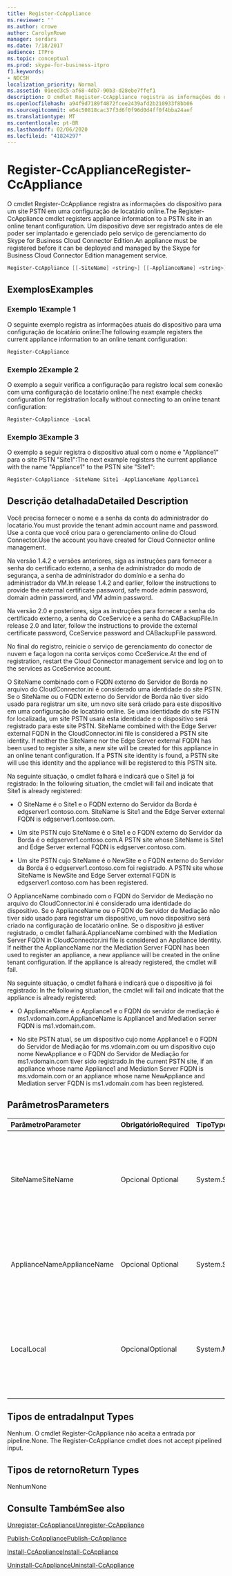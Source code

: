 ```yaml
---
title: Register-CcAppliance
ms.reviewer: ''
ms.author: crowe
author: CarolynRowe
manager: serdars
ms.date: 7/18/2017
audience: ITPro
ms.topic: conceptual
ms.prod: skype-for-business-itpro
f1.keywords:
- NOCSH
localization_priority: Normal
ms.assetid: 01eed3c5-af68-4db7-90b3-d28ebe7ffef1
description: O cmdlet Register-CcAppliance registra as informações do dispositivo para um site PSTN em uma configuração de locatário online. Um dispositivo deve ser registrado antes de ele poder ser implantado e gerenciado pelo serviço de gerenciamento do Skype for Business Cloud Connector Edition.
ms.openlocfilehash: a94f9d7189f4872fcee2439afd2b210933f8bb06
ms.sourcegitcommit: e64c50818cac37f3d6f0f96d0d4ff0f4bba24aef
ms.translationtype: MT
ms.contentlocale: pt-BR
ms.lasthandoff: 02/06/2020
ms.locfileid: "41824297"
---
```

# <a name="register-ccappliance"></a><span data-ttu-id="557fc-104">Register-CcAppliance</span><span class="sxs-lookup"><span data-stu-id="557fc-104">Register-CcAppliance</span></span>
 
<span data-ttu-id="557fc-105">O cmdlet Register-CcAppliance registra as informações do dispositivo para um site PSTN em uma configuração de locatário online.</span><span class="sxs-lookup"><span data-stu-id="557fc-105">The Register-CcAppliance cmdlet registers appliance information to a PSTN site in an online tenant configuration.</span></span> <span data-ttu-id="557fc-106">Um dispositivo deve ser registrado antes de ele poder ser implantado e gerenciado pelo serviço de gerenciamento do Skype for Business Cloud Connector Edition.</span><span class="sxs-lookup"><span data-stu-id="557fc-106">An appliance must be registered before it can be deployed and managed by the Skype for Business Cloud Connector Edition management service.</span></span>
  
```powershell
Register-CcAppliance [[-SiteName] <string>] [[-ApplianceName] <string>] [-Local]
```

## <a name="examples"></a><span data-ttu-id="557fc-107">Exemplos</span><span class="sxs-lookup"><span data-stu-id="557fc-107">Examples</span></span>
<span data-ttu-id="557fc-108"><a name="Examples"> </a></span><span class="sxs-lookup"><span data-stu-id="557fc-108"><a name="Examples"> </a></span></span>

### <a name="example-1"></a><span data-ttu-id="557fc-109">Exemplo 1</span><span class="sxs-lookup"><span data-stu-id="557fc-109">Example 1</span></span>

<span data-ttu-id="557fc-110">O seguinte exemplo registra as informações atuais do dispositivo para uma configuração de locatário online:</span><span class="sxs-lookup"><span data-stu-id="557fc-110">The following example registers the current appliance information to an online tenant configuration:</span></span>
  
```powershell
Register-CcAppliance
```

### <a name="example-2"></a><span data-ttu-id="557fc-111">Exemplo 2</span><span class="sxs-lookup"><span data-stu-id="557fc-111">Example 2</span></span>

<span data-ttu-id="557fc-112">O exemplo a seguir verifica a configuração para registro local sem conexão com uma configuração de locatário online:</span><span class="sxs-lookup"><span data-stu-id="557fc-112">The next example checks configuration for registration locally without connecting to an online tenant configuration:</span></span>
  
```powershell
Register-CcAppliance -Local
```

### <a name="example-3"></a><span data-ttu-id="557fc-113">Exemplo 3</span><span class="sxs-lookup"><span data-stu-id="557fc-113">Example 3</span></span>

<span data-ttu-id="557fc-114">O exemplo a seguir registra o dispositivo atual com o nome e "Appliance1" para o site PSTN "Site1":</span><span class="sxs-lookup"><span data-stu-id="557fc-114">The next example registers the current appliance with the name "Appliance1" to the PSTN site "Site1":</span></span>
  
```powershell
Register-CcAppliance -SiteName Site1 -ApplianceName Appliance1
```

## <a name="detailed-description"></a><span data-ttu-id="557fc-115">Descrição detalhada</span><span class="sxs-lookup"><span data-stu-id="557fc-115">Detailed Description</span></span>
<span data-ttu-id="557fc-116"><a name="DetailedDescription"> </a></span><span class="sxs-lookup"><span data-stu-id="557fc-116"><a name="DetailedDescription"> </a></span></span>

<span data-ttu-id="557fc-117">Você precisa fornecer o nome e a senha da conta do administrador do locatário.</span><span class="sxs-lookup"><span data-stu-id="557fc-117">You must provide the tenant admin account name and password.</span></span> <span data-ttu-id="557fc-118">Use a conta que você criou para o gerenciamento online do Cloud Connector.</span><span class="sxs-lookup"><span data-stu-id="557fc-118">Use the account you have created for Cloud Connector online management.</span></span> 
  
<span data-ttu-id="557fc-119">Na versão 1.4.2 e versões anteriores, siga as instruções para fornecer a senha do certificado externo, a senha de administrador do modo de segurança, a senha de administrador do domínio e a senha do administrador da VM.</span><span class="sxs-lookup"><span data-stu-id="557fc-119">In release 1.4.2 and earlier, follow the instructions to provide the external certificate password, safe mode admin password, domain admin password, and VM admin password.</span></span> 
  
<span data-ttu-id="557fc-120">Na versão 2.0 e posteriores, siga as instruções para fornecer a senha do certificado externo, a senha do CceService e a senha do CABackupFile.</span><span class="sxs-lookup"><span data-stu-id="557fc-120">In release 2.0 and later, follow the instructions to provide the external certificate password, CceService password and CABackupFile password.</span></span>
  
<span data-ttu-id="557fc-121">No final do registro, reinicie o serviço de gerenciamento do conector de nuvem e faça logon na conta serviços como CceService.</span><span class="sxs-lookup"><span data-stu-id="557fc-121">At the end of registration, restart the Cloud Connector management service and log on to the services as CceService account.</span></span>
  
<span data-ttu-id="557fc-p104">O SiteName combinado com o FQDN externo do Servidor de Borda no arquivo do CloudConnector.ini é considerado uma identidade do site PSTN. Se o SiteName ou o FQDN externo do Servidor de Borda não tiver sido usado para registrar um site, um novo site será criado para este dispositivo em uma configuração de locatário online. Se uma identidade do site PSTN for localizada, um site PSTN usará esta identidade e o dispositivo será registrado para este site PSTN. </span><span class="sxs-lookup"><span data-stu-id="557fc-p104">SiteName combined with the Edge Server external FQDN in the CloudConnector.ini file is considered a PSTN site identity. If neither the SiteName nor the Edge Server external FQDN has been used to register a site, a new site will be created for this appliance in an online tenant configuration. If a PSTN site identity is found, a PSTN site will use this identity and the appliance will be registered to this PSTN site.</span></span> 
  
<span data-ttu-id="557fc-125">Na seguinte situação, o cmdlet falhará e indicará que o Site1 já foi registrado: </span><span class="sxs-lookup"><span data-stu-id="557fc-125">In the following situation, the cmdlet will fail and indicate that Site1 is already registered:</span></span> 
  
- <span data-ttu-id="557fc-126">O SiteName é o Site1 e o FQDN externo do Servidor da Borda é edgserver1.contoso.com. </span><span class="sxs-lookup"><span data-stu-id="557fc-126">SiteName is Site1 and the Edge Server external FQDN is edgserver1.contoso.com.</span></span> 
    
- <span data-ttu-id="557fc-127">Um site PSTN cujo SiteName é o Site1 e o FQDN externo do Servidor da Borda é o edgserver1.contoso.com.</span><span class="sxs-lookup"><span data-stu-id="557fc-127">A PSTN site whose SiteName is Site1 and Edge Server external FQDN is edgserver.contoso.com.</span></span>
    
- <span data-ttu-id="557fc-128">Um site PSTN cujo SiteName é o NewSite e o FQDN externo do Servidor da Borda é o edgserver1.contoso.com foi registrado. </span><span class="sxs-lookup"><span data-stu-id="557fc-128">A PSTN site whose SiteName is NewSite and Edge Server external FQDN is edgserver1.contoso.com has been registered.</span></span> 
    
<span data-ttu-id="557fc-p105">O ApplianceName combinado com o FQDN do Servidor de Mediação no arquivo do CloudConnector.ini é considerado uma identidade do dispositivo. Se o ApplianceName ou o FQDN do Servidor de Mediação não tiver sido usado para registrar um dispositivo, um novo dispositivo será criado na configuração de locatário online. Se o dispositivo já estiver registrado, o cmdlet falhará.</span><span class="sxs-lookup"><span data-stu-id="557fc-p105">ApplianceName combined with the Mediation Server FQDN in CloudConnector.ini file is considered an Appliance Identity. If neither the ApplianceName nor the Mediation Server FQDN has been used to register an appliance, a new appliance will be created in the online tenant configuration. If the appliance is already registered, the cmdlet will fail.</span></span>
  
<span data-ttu-id="557fc-132">Na seguinte situação, o cmdlet falhará e indicará que o dispositivo já foi registrado: </span><span class="sxs-lookup"><span data-stu-id="557fc-132">In the following situation, the cmdlet will fail and indicate that the appliance is already registered:</span></span> 
  
- <span data-ttu-id="557fc-133">O ApplianceName é o Appliance1 e o FQDN do servidor de mediação é ms1.vdomain.com.</span><span class="sxs-lookup"><span data-stu-id="557fc-133">ApplianceName is Appliance1 and Mediation server FQDN is ms1.vdomain.com.</span></span>
    
- <span data-ttu-id="557fc-134">No site PSTN atual, se um dispositivo cujo nome Appliance1 e o FQDN do Servidor de Mediação for ms.vdomain.com ou um dispositivo cujo nome NewAppliance e o FQDN do Servidor de Mediação for ms1.vdomain.com tiver sido registrado.</span><span class="sxs-lookup"><span data-stu-id="557fc-134">In the current PSTN site, if an appliance whose name Appliance1 and Mediation Server FQDN is ms.vdomain.com or an appliance whose name NewAppliance and Mediation server FQDN is ms1.vdomain.com has been registered.</span></span>
    
## <a name="parameters"></a><span data-ttu-id="557fc-135">Parâmetros</span><span class="sxs-lookup"><span data-stu-id="557fc-135">Parameters</span></span>
<span data-ttu-id="557fc-136"><a name="DetailedDescription"> </a></span><span class="sxs-lookup"><span data-stu-id="557fc-136"><a name="DetailedDescription"> </a></span></span>

|<span data-ttu-id="557fc-137">**Parâmetro**</span><span class="sxs-lookup"><span data-stu-id="557fc-137">**Parameter**</span></span>|<span data-ttu-id="557fc-138">**Obrigatório**</span><span class="sxs-lookup"><span data-stu-id="557fc-138">**Required**</span></span>|<span data-ttu-id="557fc-139">**Tipo**</span><span class="sxs-lookup"><span data-stu-id="557fc-139">**Type**</span></span>|<span data-ttu-id="557fc-140">**Descrição**</span><span class="sxs-lookup"><span data-stu-id="557fc-140">**Description**</span></span>|
|:-----|:-----|:-----|:-----|
|<span data-ttu-id="557fc-141">SiteName</span><span class="sxs-lookup"><span data-stu-id="557fc-141">SiteName</span></span>  <br/> |<span data-ttu-id="557fc-142">Opcional </span><span class="sxs-lookup"><span data-stu-id="557fc-142">Optional</span></span>  <br/> |<span data-ttu-id="557fc-143">System.String</span><span class="sxs-lookup"><span data-stu-id="557fc-143">System.String</span></span>  <br/> |<span data-ttu-id="557fc-p106">O nome do site PSTN com o qual o dispositivo foi registrado. O valor padrão é o SiteName no arquivo CloudConnector.ini.</span><span class="sxs-lookup"><span data-stu-id="557fc-p106">PSTN site name to which the appliance is registered. Default value is SiteName value in the CloudConnector.ini file.</span></span>  <br/> |
|<span data-ttu-id="557fc-146">ApplianceName</span><span class="sxs-lookup"><span data-stu-id="557fc-146">ApplianceName</span></span>  <br/> |<span data-ttu-id="557fc-147">Opcional </span><span class="sxs-lookup"><span data-stu-id="557fc-147">Optional</span></span>  <br/> |<span data-ttu-id="557fc-148">System.String</span><span class="sxs-lookup"><span data-stu-id="557fc-148">System.String</span></span>  <br/> |<span data-ttu-id="557fc-p107">Nome do dispositivo padrão. O valor padrão é o nome do computador do servidor host.</span><span class="sxs-lookup"><span data-stu-id="557fc-p107">Name of the current appliance. Default value is the computer name of the host server.</span></span>  <br/> |
|<span data-ttu-id="557fc-151">Local</span><span class="sxs-lookup"><span data-stu-id="557fc-151">Local</span></span>  <br/> |<span data-ttu-id="557fc-152">Opcional</span><span class="sxs-lookup"><span data-stu-id="557fc-152">Optional</span></span>  <br/> |<span data-ttu-id="557fc-153">System.Management.Automation.SwitchParameter</span><span class="sxs-lookup"><span data-stu-id="557fc-153">System.Management.Automation.SwitchParameter</span></span>  <br/> |<span data-ttu-id="557fc-154">Verifique as configurações para registro local sem conexão com a configuração de locatário online.</span><span class="sxs-lookup"><span data-stu-id="557fc-154">Check configurations for registration locally without connecting to online tenant configuration.</span></span>  <br/> |
   
## <a name="input-types"></a><span data-ttu-id="557fc-155">Tipos de entrada</span><span class="sxs-lookup"><span data-stu-id="557fc-155">Input Types</span></span>
<span data-ttu-id="557fc-156"><a name="InputTypes"> </a></span><span class="sxs-lookup"><span data-stu-id="557fc-156"><a name="InputTypes"> </a></span></span>

<span data-ttu-id="557fc-p108">Nenhum. O cmdlet Register-CcAppliance não aceita a entrada por pipeline.</span><span class="sxs-lookup"><span data-stu-id="557fc-p108">None. The Register-CcAppliance cmdlet does not accept pipelined input.</span></span>
  
## <a name="return-types"></a><span data-ttu-id="557fc-159">Tipos de retorno</span><span class="sxs-lookup"><span data-stu-id="557fc-159">Return Types</span></span>
<span data-ttu-id="557fc-160"><a name="ReturnTypes"> </a></span><span class="sxs-lookup"><span data-stu-id="557fc-160"><a name="ReturnTypes"> </a></span></span>

<span data-ttu-id="557fc-161">Nenhum</span><span class="sxs-lookup"><span data-stu-id="557fc-161">None</span></span>
  
## <a name="see-also"></a><span data-ttu-id="557fc-162">Consulte Também</span><span class="sxs-lookup"><span data-stu-id="557fc-162">See also</span></span>
<span data-ttu-id="557fc-163"><a name="ReturnTypes"> </a></span><span class="sxs-lookup"><span data-stu-id="557fc-163"><a name="ReturnTypes"> </a></span></span>

[<span data-ttu-id="557fc-164">Unregister-CcAppliance</span><span class="sxs-lookup"><span data-stu-id="557fc-164">Unregister-CcAppliance</span></span>](unregister-ccappliance.md)
  
[<span data-ttu-id="557fc-165">Publish-CcAppliance</span><span class="sxs-lookup"><span data-stu-id="557fc-165">Publish-CcAppliance</span></span>](publish-ccappliance.md)
  
[<span data-ttu-id="557fc-166">Install-CcAppliance</span><span class="sxs-lookup"><span data-stu-id="557fc-166">Install-CcAppliance</span></span>](install-ccappliance.md)
  
[<span data-ttu-id="557fc-167">Uninstall-CcAppliance</span><span class="sxs-lookup"><span data-stu-id="557fc-167">Uninstall-CcAppliance</span></span>](uninstall-ccappliance.md)
  

